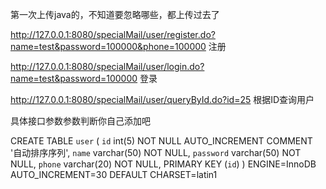 第一次上传java的，不知道要忽略哪些，都上传过去了

http://127.0.0.1:8080/specialMail/user/register.do?name=test&password=100000&phone=100000 注册


http://127.0.0.1:8080/specialMail/user/login.do?name=test&password=100000 登录


http://127.0.0.1:8080/specialMail/user/queryById.do?id=25 根据ID查询用户

具体接口参数参数判断你自己添加吧


CREATE TABLE `user` (
  `id` int(5) NOT NULL AUTO_INCREMENT COMMENT '自动排序序列',
  `name` varchar(50) NOT NULL,
  `password` varchar(50) NOT NULL,
  `phone` varchar(20) NOT NULL,
  PRIMARY KEY (`id`)
) ENGINE=InnoDB AUTO_INCREMENT=30 DEFAULT CHARSET=latin1

